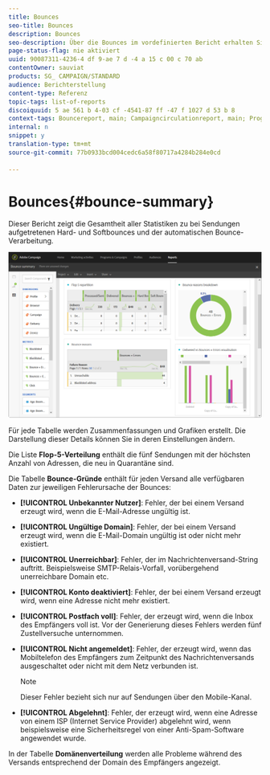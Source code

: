 ```yaml
---
title: Bounces
seo-title: Bounces
description: Bounces
seo-description: Über die Bounces im vordefinierten Bericht erhalten Sie Informationen zum Status Ihrer versendeten Kampagnen und über etwaige Versandfehler.
page-status-flag: nie aktiviert
uuid: 90087311-4236-4 df 9-ae 7 d -4 a 15 c 00 c 70 ab
contentOwner: sauviat
products: SG_ CAMPAIGN/STANDARD
audience: Berichterstellung
content-type: Referenz
topic-tags: list-of-reports
discoiquuid: 5 ae 561 b 4-03 cf -4541-87 ff -47 f 1027 d 53 b 8
context-tags: Bouncereport, main; Campaigncirculationreport, main; Programcirculationreport, main
internal: n
snippet: y
translation-type: tm+mt
source-git-commit: 77b0933bcd004cedc6a58f80717a4284b284e0cd

---
```



# Bounces{#bounce-summary}

Dieser Bericht zeigt die Gesamtheit aller Statistiken zu bei Sendungen aufgetretenen Hard- und Softbounces und der automatischen Bounce-Verarbeitung.

![](assets/campaign_reports_bounces.png)

Für jede Tabelle werden Zusammenfassungen und Grafiken erstellt. Die Darstellung dieser Details können Sie in deren Einstellungen ändern.

Die Liste **Flop-5-Verteilung** enthält die fünf Sendungen mit der höchsten Anzahl von Adressen, die neu in Quarantäne sind.

Die Tabelle **Bounce-Gründe** enthält für jeden Versand alle verfügbaren Daten zur jeweiligen Fehlerursache der Bounces:

* **[!UICONTROL Unbekannter Nutzer]**: Fehler, der bei einem Versand erzeugt wird, wenn die E-Mail-Adresse ungültig ist.
* **[!UICONTROL Ungültige Domain]**: Fehler, der bei einem Versand erzeugt wird, wenn die E-Mail-Domain ungültig ist oder nicht mehr existiert.
* **[!UICONTROL Unerreichbar]**: Fehler, der im Nachrichtenversand-String auftritt. Beispielsweise SMTP-Relais-Vorfall, vorübergehend unerreichbare Domain etc.
* **[!UICONTROL Konto deaktiviert]**: Fehler, der bei einem Versand erzeugt wird, wenn eine Adresse nicht mehr existiert.
* **[!UICONTROL Postfach voll]**: Fehler, der erzeugt wird, wenn die Inbox des Empfängers voll ist. Vor der Generierung dieses Fehlers werden fünf Zustellversuche unternommen.
* **[!UICONTROL Nicht angemeldet]**: Fehler, der erzeugt wird, wenn das Mobiltelefon des Empfängers zum Zeitpunkt des Nachrichtenversands ausgeschaltet oder nicht mit dem Netz verbunden ist.

   >[!NOTE]
   >
   >Dieser Fehler bezieht sich nur auf Sendungen über den Mobile-Kanal.

* **[!UICONTROL Abgelehnt]**: Fehler, der erzeugt wird, wenn eine Adresse von einem ISP (Internet Service Provider) abgelehnt wird, wenn beispielsweise eine Sicherheitsregel von einer Anti-Spam-Software angewendet wurde.

In der Tabelle **Domänenverteilung** werden alle Probleme während des Versands entsprechend der Domain des Empfängers angezeigt.

